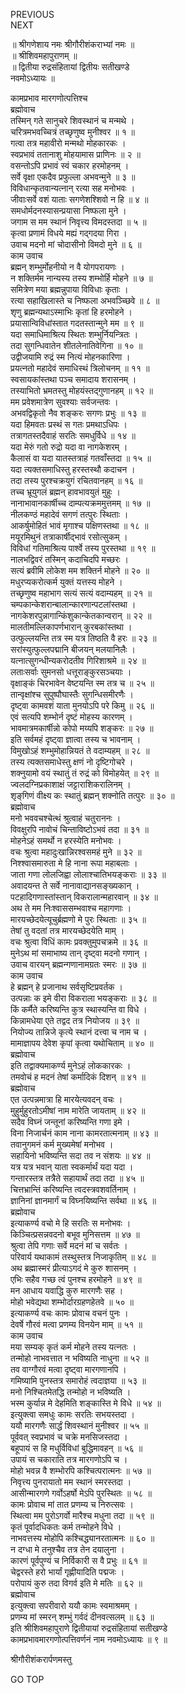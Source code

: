 PREVIOUS  
NEXT  
  
॥ श्रीगणेशाय नमः श्रीगौरीशंकराभ्यां नमः ॥  
॥ श्रीशिवमहापुराणम् ॥  
॥ द्वितीया रुद्रसंहितायां द्वितीयः सतीखण्डे  
नवमोऽध्यायः ॥  
  
कामप्रभाव मारगणोत्पत्तिश्च  
ब्रह्मोवाच  
तस्मिन् गते सानुचरे शिवस्थानं च मन्मथे ।  
चरित्रमभवच्चित्रं तच्छृणुष्व मुनीश्वर ॥ १ ॥  
गत्वा तत्र महावीरो मन्मथो मोहकारकः ।  
स्वप्रभावं ततानाशु मोहयामास प्राणिनः ॥ २ ॥  
वसन्तोऽपि प्रभावं स्वं चकार हरमोहनम् ।  
सर्वे वृक्षा एकदैव प्रफुल्ला अभवन्मुने ॥ ३ ॥  
विविधान्कृतवान्यत्नान् रत्या सह मनोभवः ।  
जीवाःसर्वे वशं याताः सगणेशश्शिवो न हि ॥ ४ ॥  
समधोर्मदनस्यासन्प्रयासा निष्फला मुने ।  
जगाम स मम स्थानं निवृत्त्य विमदस्तदा ॥ ५ ॥  
कृत्वा प्रणामं विधये मह्यं गद्‌गदया गिरा ।  
उवाच मदनो मां चोदासीनो विमदो मुने ॥ ६ ॥  
काम उवाच  
ब्रह्मन् शम्भुर्मोहनीयो न वै योगपरायणः ।  
न शक्तिर्मम नान्यस्य तस्य शम्भोर्हि मोहने ॥ ७ ॥  
समित्रेण मया ब्रह्मन्नुपाया विविधाः कृताः ।  
रत्या सहाखिलास्ते च निष्फला अभवञ्च्छिवे ॥ ८ ॥  
शृणु ब्रह्मन्यथाऽस्माभिः कृतां हि हरमोहने ।  
प्रयासान्विविधांस्तात गदतस्तान्मुने मम ॥ ९ ॥  
यदा समाधिमाश्रित्य स्थितः शम्भुर्नियन्त्रितः ।  
तदा सुगन्धिवातेन शीतलेनातिवेगिना ॥ १० ॥  
उद्वीजयामि रुद्रं स्म नित्यं मोहनकारिणा ।  
प्रयत्नतो महादेवं समाधिस्थं त्रिलोचनम् ॥ ११ ॥  
स्वसायकांस्तथा पञ्च समादाय शरासनम् ।  
तस्याभितो भ्रमतस्तु मोहयंस्तद्‌गुणानहम् ॥ १२ ॥  
मम प्रवेशमात्रेण सुवश्याः सर्वजन्तवः ।  
अभवद्विकृतो नैव शङ्‌करः सगणः प्रभुः ॥ १३ ॥  
यदा हिमवतः प्रस्थं स गतः प्रमथाऽधिपः ।  
तत्रागतस्तदैवाहं सरतिः समधुर्विधे ॥ १४ ॥  
यदा मेरुं गतो रुद्रो यदा वा नागकेशरम् ।  
कैलासं वा यदा यातस्तत्राहं गतवाँस्तदा ॥ १५ ॥  
यदा त्यक्तसमाधिस्तु हरस्तस्थौ कदाचन ।  
तदा तस्य पुरश्चक्रयुगं रचितवानहम् ॥ १६ ॥  
तच्च भ्रूयुगलं ब्रह्मन् हावभावयुतं मुहुः ।  
नानाभावानकार्षीच्च दाम्पत्यक्रममुत्तमम् ॥ १७ ॥  
नीलकण्ठं महादेवं सगणं तत्पुरः स्थिताः ।  
आकर्षुमोहितं भावं मृगाश्च पक्षिणस्तथा ॥ १८ ॥  
मयूरमिथुनं तत्राकार्षीद्‌भावं रसोत्सुकम् ।  
विविधां गतिमाश्रित्य पार्श्वे तस्य पुरस्तथा ॥ १९ ॥  
नालभद्विवरं तस्मिन् कदाचिदपि मच्छरः ।  
सत्यं ब्रवीमि लोकेश मम शक्तिर्न मोहने ॥ २० ॥  
मधुरप्यकरोत्कर्म युक्तं यत्तस्य मोहने ।  
तच्छृणुष्व महाभाग सत्यं सत्यं वदाम्यहम् ॥ २१ ॥  
चम्पकान्केशरान्बालान्कारणान्पटलांस्तथा ।  
नागकेशरपुन्नागान्किंशुकान्केतकान्वरान् ॥ २२ ॥  
मालतीमल्लिकापर्णभारान् कुरबकांस्तथा ।  
उत्फुल्लयन्ति तत्र स्म यत्र तिष्ठति वै हरः ॥ २३ ॥  
सरांस्युत्फुल्लपद्मानि बीजयन् मलयानिलैः ।  
यत्नात्सुगन्धीन्यकरोदतीव गिरिशाश्रमे ॥ २४ ॥  
लताःसर्वाः सुमनसो धत्तूराङ्‌कुरसञ्चयाः ।  
वृक्षाङ्‌कं चिरभावेन वेष्टयन्ति स्म तत्र च ॥ २५ ॥  
तान्वृक्षांश्च सुपुष्पौघास्तैः सुगन्धिसमीरणैः ।  
दृष्ट्वा कामवशं याता मुनयोऽपि परे किमु ॥ २६ ॥  
एवं सत्यपि शम्भोर्न दृष्टं मोहस्य कारणम् ।  
भावमात्रमकार्षीन्नो कोपो मय्यपि शङ्‌करः ॥ २७ ॥  
इति सर्वमहं दृष्ट्वा ज्ञात्वा तस्य च भावनाम् ।  
विमुखोऽहं शम्भुमोहान्नियतं ते वदाम्यहम् ॥ २८ ॥  
तस्य त्यक्तसमाधेस्तु क्षणं नो दृष्टिगोचरे ।  
शक्नुयामो वयं स्थातुं तं रुद्रं को विमोहयेत् ॥ २९ ॥  
ज्वलदग्निप्रकाशाक्षं जट्टाराशिकरालिनम् ।  
शृङ्‌गिणं वीक्ष्य कः स्थातुं ब्रह्मन् शक्नोति तत्पुरः ॥ ३० ॥  
ब्रह्मोवाच  
मनो भववचश्चेत्थं श्रुत्वाहं चतुराननः ।  
विवक्षुरपि नावोचं चिन्ताविष्टोऽभवं तदा ॥ ३१ ॥  
मोहनेऽहं समर्थो न हरस्येति मनोभवः ।  
वचः श्रुत्वा महादुःखान्निरश्वसमहं मुने ॥ ३२ ॥  
निश्श्वासमारुता मे हि नाना रूपा महाबलाः ।  
जाता गणा लोलजिह्वा लोलाश्चातिभयङ्‌कराः ॥ ३३ ॥  
अवादयन्त ते सर्वे नानावाद्यानसङ्‌ख्यकान् ।  
पटहादिगणास्तांस्तान् विकरालान्महारवान् ॥ ३४ ॥  
अथ ते मम निःश्वाससम्भवाश्च महागणाः ।  
मारयच्छेदयेत्यूचुर्ब्रह्मणो मे पुरः स्थिताः ॥ ३५ ॥  
तेषां तु वदतां तत्र मारयच्छेदयेति माम् ।  
वचः श्रुत्वा विधिं कामः प्रवक्तुमुपचक्रमे ॥ ३६ ॥  
मुनेऽथ मां समाभाष्य तान् दृष्ट्वा मदनो गणान् ।  
उवाच वारयन् ब्रह्मन्गणानामग्रतः स्मरः ॥ ३७ ॥  
काम उवाच  
हे ब्रह्मन् हे प्रजानाथ सर्वसृष्टिप्रवर्तक ।  
उत्पन्नाः क इमे वीरा विकराला भयङ्‌कराः ॥ ३८ ॥  
किं कर्मैते करिष्यन्ति कुत्र स्थास्यन्ति वा विधे ।  
किन्नामधेया एते तद्वद तत्र नियोजय ॥ ३९ ॥  
नियोज्य तान्निजे कृत्ये स्थानं दत्त्वा च नाम च ।  
मामाज्ञापय देवेश कृपां कृत्वा यथोचिताम् ॥ ४० ॥  
ब्रह्मोवाच  
इति तद्वाक्यमाकर्ण्य मुनेऽहं लोककारकः ।  
तमवोचं ह मदनं तेषां कर्मादिकं दिशन् ॥ ४१ ॥  
ब्रह्मोवाच  
एत उत्पन्नमात्रा हि मारयेत्यवदन् वचः ।  
मुहुर्मुहुरतोऽमीषां नाम मारेति जायताम् ॥ ४२ ॥  
सदैव विघ्नं जन्तूनां करिष्यन्ति गणा इमे ।  
विना निजार्चनं काम नाना कामरतात्मनाम् ॥ ४३ ॥  
तवानुगमनं कर्म मुख्यमेषां मनोभव ।  
सहायिनो भविष्यन्ति सदा तव न संशयः ॥ ४४ ॥  
यत्र यत्र भवान् याता स्वकर्मार्थं यदा यदा ।  
गन्तारस्तत्र तत्रैते सहायार्थं तदा तदा ॥ ४५ ॥  
चित्तभ्रान्तिं करिष्यन्ति त्वदस्त्रवशवर्तिनाम् ।  
ज्ञानिनां ज्ञानमार्गं च विघ्नयिष्यन्ति सर्वथा ॥ ४६ ॥  
ब्रह्मोवाच  
इत्याकर्ण्य वचो मे हि सरतिः स मनोभवः ।  
किञ्चित्प्रसन्नवदनो बभूव मुनिसत्तम ॥ ४७ ॥  
श्रुत्वा तेपि गणाः सर्वे मदनं मां च सर्वतः ।  
परिवार्य यथाकामं तस्थुस्तत्र निजाकृतिम् ॥ ४८ ॥  
अथ ब्रह्मास्मरं प्रीत्याऽगदं मे कुरु शासनम् ।  
एभिः सहैव गच्छ त्वं पुनश्च हरमोहने ॥ ४९ ॥  
मन आधाय यवाद्धि कुरु मारगणैः सह ।  
मोहो भवेद्यथा शम्भोर्दारग्रहणहेतवे ॥ ५० ॥  
इत्याकर्ण्य वचः कामः प्रोवाच वचनं पुनः ।  
देवर्षे गौरवं मत्वा प्रणम्य विनयेन माम् ॥ ५१ ॥  
काम उवाच  
मया सम्यक् कृतं कर्म मोहने तस्य यत्नतः ।  
तन्मोहो नाभवत्तात न भविष्यति नाधुना ॥ ५२ ॥  
तव वाग्गौरवं मत्वा दृष्ट्वा मारगणानपि ।  
गमिष्यामि पुनस्तत्र समारोहं त्वदाज्ञया ॥ ५३ ॥  
मनो निश्चितमेतद्धि तन्मोहो न भविष्यति ।  
भस्म कुर्यान्न मे देहमिति शङ्‌कास्ति मे विधे ॥ ५४ ॥  
इत्युक्त्वा समधुः कामः सरतिः सभयस्तदा ।  
ययौ मारगणैः सार्द्धं शिवस्थानं मुनीश्वर ॥ ५५ ॥  
पूर्ववत् स्वप्रभावं च चक्रे मनसिजस्तदा ।  
बहूपायं स हि मधुर्विविधां बुद्धिमावहन् ॥ ५६ ॥  
उपायं स चकाराति तत्र मारगणोऽपि च ।  
मोहो भवन्न वै शम्भोरपि कश्चित्परात्मनः ॥ ५७ ॥  
निवृत्त्य पुनरायातो मम स्थानं स्मरस्तदा ।  
आसीन्मारगणे गर्वोऽहर्षो मेऽपि पुरस्थितः ॥ ५८ ॥  
कामः प्रोवाच मां तात प्रणम्य च निरुत्सवः ।  
स्थित्वा मम पुरोऽगर्वो मारैश्च मधुना तदा ॥ ५९ ॥  
कृतं पूर्वादधिकतः कर्म तन्मोहने विधे ।  
नाभवत्तस्य मोहोपि कश्चिद्ध्यानरतात्मनः ॥ ६० ॥  
न दग्धा मे तनुश्चैव तत्र तेन दयालुना ।  
कारणं पूर्वपुण्यं च निर्विकारी स वै प्रभुः ॥ ६१ ॥  
चेद्वरस्ते हरो भार्यां गृह्णीयादिति पद्मजः ।  
परोपायं कुरु तदा विगर्व इति मे मतिः ॥ ६२ ॥  
ब्रह्मोवाच  
इत्युक्त्वा सपरीवारो ययौ कामः स्वमाश्रमम् ।  
प्रणम्य मां स्मरन् शम्भुं गर्वदं दीनवत्सलम् ॥ ६३ ॥  
इति श्रीशिवमहापुराणे द्वितीयायां रुद्रसंहितायां सतीखण्डे  
कामप्रभावमारगणोत्पत्तिवर्णनं नाम नवमोऽध्यायः ॥ ९ ॥  
  
  
श्रीगौरीशंकरार्पणमस्तु  
  
GO TOP
